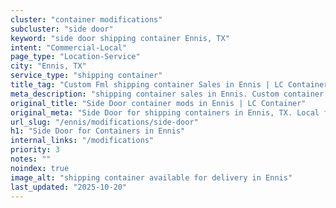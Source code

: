 ```yaml
---
cluster: "container modifications"
subcluster: "side door"
keyword: "side door shipping container Ennis, TX"
intent: "Commercial-Local"
page_type: "Location-Service"
city: "Ennis, TX"
service_type: "shipping container"
title_tag: "Custom Fml shipping container Sales in Ennis | LC Container"
meta_description: "shipping container sales in Ennis. Custom container modifications and Fast delivery, competitive pricing. Serving modifications area. Quote ID: MOV. Call (214) 524-4168 for your free quote today."
original_title: "Side Door container mods in Ennis | LC Container"
original_meta: "Side Door for shipping containers in Ennis, TX. Local fabrication & pro install. LC Container — Since 2003. Get a quote."
url_slug: "/ennis/modifications/side-door"
h1: "Side Door for Containers in Ennis"
internal_links: "/modifications"
priority: 3
notes: ""
noindex: true
image_alt: "shipping container available for delivery in Ennis"
last_updated: "2025-10-20"
---
```


<!-- TODO: Add unique city/inventory copy, images, and internal links here. -->
